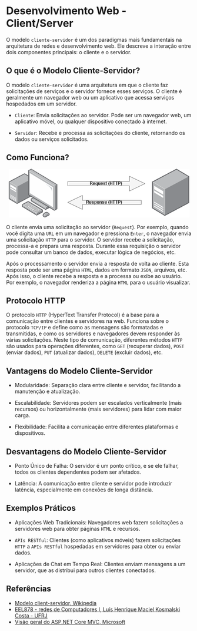 # Desenvolvimento Web - Client/Server

O modelo `cliente-servidor` é um dos paradigmas mais fundamentais na arquitetura de redes e desenvolvimento web. Ele descreve a interação entre dois componentes principais: o cliente e o servidor.

## O que é o Modelo Cliente-Servidor?

O modelo `cliente-servidor` é uma arquitetura em que o cliente faz solicitações de serviços e o servidor fornece esses serviços. O cliente é geralmente um navegador web ou um aplicativo que acessa serviços hospedados em um servidor.

- `Cliente`: Envia solicitações ao servidor. Pode ser um navegador web, um aplicativo móvel, ou qualquer dispositivo conectado à internet.

- `Servidor`: Recebe e processa as solicitações do cliente, retornando os dados ou serviços solicitados.

## Como Funciona?

<p align="center">
    <img src="client-server.drawio.png">
</p>

O cliente envia uma solicitação ao servidor (`Request`). Por exemplo, quando você digita uma `URL` em um navegador e pressiona `Enter`, o navegador envia uma solicitação `HTTP` para o servidor. O servidor recebe a solicitação, processa-a e prepara uma resposta. Durante essa requisição o servidor pode consultar um banco de dados, executar lógica de negócios, etc.

Após o processamento o servidor envia a resposta de volta ao cliente. Esta resposta pode ser uma página `HTML`, dados em formato `JSON`, arquivos, etc. Após isso, o cliente recebe a resposta e a processa ou exibe ao usuário. Por exemplo, o navegador renderiza a página `HTML` para o usuário visualizar.

## Protocolo HTTP
O protocolo `HTTP` (HyperText Transfer Protocol) é a base para a comunicação entre clientes e servidores na web. Funciona sobre o protocolo `TCP/IP` e define como as mensagens são formatadas e transmitidas, e como os servidores e navegadores devem responder às várias solicitações. Neste tipo de comunicação, diferentes métodos `HTTP` são usados para operações diferentes, como `GET` (recuperar dados), `POST` (enviar dados), `PUT` (atualizar dados), `DELETE` (excluir dados), etc.

## Vantagens do Modelo Cliente-Servidor

- Modularidade: Separação clara entre cliente e servidor, facilitando a manutenção e atualização.

- Escalabilidade: Servidores podem ser escalados verticalmente (mais recursos) ou horizontalmente (mais servidores) para lidar com maior carga.

- Flexibilidade: Facilita a comunicação entre diferentes plataformas e dispositivos.

## Desvantagens do Modelo Cliente-Servidor

- Ponto Único de Falha: O servidor é um ponto crítico, e se ele falhar, todos os clientes dependentes podem ser afetados.

- Latência: A comunicação entre cliente e servidor pode introduzir latência, especialmente em conexões de longa distância.

## Exemplos Práticos

- Aplicações Web Tradicionais: Navegadores web fazem solicitações a servidores web para obter páginas `HTML` e recursos.

- `APIs RESTful`: Clientes (como aplicativos móveis) fazem solicitações `HTTP` a `APIs RESTful` hospedadas em servidores para obter ou enviar dados.

- Aplicações de Chat em Tempo Real: Clientes enviam mensagens a um servidor, que as distribui para outros clientes conectados.

## Referências

- [Modelo client-servidor, Wikipedia](https://pt.wikipedia.org/wiki/Modelo_cliente%E2%80%93servidor)
- [EEL878 - redes de Computadores I, Luís Henrique Maciel Kosmalski Costa - UFRJ](https://www.gta.ufrj.br/ensino/eel878/redes1-2020-4/slides/Parte2_Aplicacoes_1P.pdf)
- [Visão geral do ASP.NET Core MVC, Microsoft](https://learn.microsoft.com/pt-br/aspnet/core/mvc/overview?view=aspnetcore-9.0&WT.mc_id=dotnet-35129-website)
